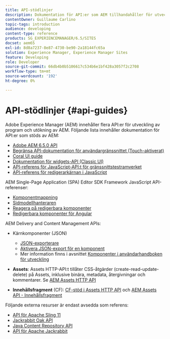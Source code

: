 ```yaml
---
title: API-stödlinjer
description: Dokumentation för API:er som AEM tillhandahåller för utveckling av program
contentOwner: Guillaume Carlino
topic-tags: introduction
audience: developing
content-type: reference
products: SG_EXPERIENCEMANAGER/6.5/SITES
docset: aem65
exl-id: 8d8a7237-8e87-4730-be90-2a18144fc65a
solution: Experience Manager, Experience Manager Sites
feature: Developing
role: Developer
source-git-commit: 66db4b0b5106617c534b6e1bf428a3057f2c2708
workflow-type: tm+mt
source-wordcount: '192'
ht-degree: 0%

---
```


# API-stödlinjer {#api-guides}

Adobe Experience Manager (AEM) innehåller flera API:er för utveckling av program och utökning av AEM. Följande lista innehåller dokumentation för API:er som stöds av AEM:

* [Adobe AEM 6.5.0 API](https://www.adobe.io/experience-manager/reference-materials/6-5/javadoc/index.html)
* [Begränsa API-dokumentation för användargränssnittet (Touch-aktiverat)](https://www.adobe.io/experience-manager/reference-materials/6-5/granite-ui/api/index.html)
* [Coral UI guide](https://www.adobe.io/experience-manager/reference-materials/6-5/coral-ui/coralui3/index.html)
* [Dokumentation för widgets-API (Classic UI)](https://www.adobe.io/experience-manager/reference-materials/6-5/widgets-api/index.html)
* [API-referens för JavaScript-API:t för gränssnittstestramverket](https://www.adobe.io/experience-manager/reference-materials/6-5/test-api/index.html)
* [API-referens för redigerarkärnan i JavaScript](https://www.adobe.io/experience-manager/reference-materials/6-5/jsdoc/ui-touch/editor-core/index.html)

AEM Single-Page Application (SPA) Editor SDK Framework JavaScript API-referenser:

* [Komponentmappning](https://www.npmjs.com/package/@adobe/aem-spa-component-mapping)
* [Sidmodellhanteraren](https://www.npmjs.com/package/@adobe/aem-spa-page-model-manager)
* [Reagera på redigerbara komponenter](https://www.npmjs.com/package/@adobe/aem-react-editable-components)
* [Redigerbara komponenter för Angular](https://www.npmjs.com/package/@adobe/aem-angular-editable-components)

AEM Delivery and Content Management APIs:

* Kärnkomponenter (JSON)

   * [JSON-exporterare](/help/sites-developing/json-exporter.md)
   * [Aktivera JSON-export för en komponent](/help/sites-developing/json-exporter-components.md)
   * Mer information finns i avsnittet [Komponenter i användarhandboken för utveckling](/help/sites-developing/getting-started.md)

* **Assets**: Assets HTTP-API:t tillåter CSS-åtgärder (create-read-update-delete) på Assets, inklusive binära, metadata, återgivningar och kommentarer. Se [AEM Assets HTTP API](/help/assets/mac-api-assets.md)

* **Innehållsfragment** (CF): [CF-stöd i Assets HTTP API](/help/assets/assets-api-content-fragments.md) och [AEM Assets API - Innehållsfragment](https://www.adobe.io/experience-manager/reference-materials/6-5/assets-api-content-fragments/index.html)

Följande externa resurser är endast avsedda som referens:

* [API för Apache Sling 11](https://sling.apache.org/apidocs/sling11/)
* [Jackrabbit Oak API](https://jackrabbit.apache.org/oak/docs/oak_api/overview.html)
* [Java Content Repository API](https://www.adobe.io/experience-manager/reference-materials/spec/javax.jcr/javadocs/jcr-2.0/index.html)
* [API för Apache Jackrabbit](https://jackrabbit.apache.org/api)
